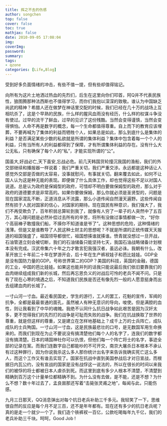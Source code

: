 ```yaml
---
title: 挥之不去的伤感
author: songchen
top: false
cover: false
toc: true
mathjax: false
date: 2010-09-05 17:08:04
img:
coverImg:
password:
summary:
tags:
- qzone
categories: [Life,Blog]
---
```

受到好多负面情绪的冲击，有些不值一提，但有些却值得铭记。

向所有为这片土地洒过热血的先烈们，后生在这里向你们叩首，阿Q并不代表民族性，狼图腾那种法西斯也不值得学习，而你们我抱以深深的致敬。谁认为中国缺乏尚武的精神？希腊人还在做梦在神话里交配的时候，我们已经在几十万的战场上互相坑杀了，这是个早熟的民族，什么样的腥风血雨没有经历，什么样的权谋斗争没有使过。过早的流干了鲜血，过早的见识了这份残酷。当然会变得谨慎，当然会变得惧怕。人命不再是数字的概念，每一个生命都值得尊重。自上而下的教育应该埋葬，不要再喊为了集体的利益而牺牲个人，如果总是如此，那么到底什么是集体的利益？是否满足某些少数的私欲就是所谓的集体利益？集体中包含着每一个个人的利益，只有当所有人的利益都得到了保障，才有所谓集体利益的存在。没有什么大公无私，只有确保了每个人的“私”，才能实现所谓的“公”。

国虽大,好战必亡,天下虽安,忘战必危。前几天韩国货轮撞沉我国的渔船，我们的外交部继续和播报器一样说着：我们严重关切，我们严重交涉。永远都是这种话让人感觉外交部是否做的太容易，没事就慰问，有事就关切。翻来覆去如此，如何不让国人认为这是种无能的表现。即便做了什么具体工作，却也觉得这些不足以对国人说道。总是认为政府是保姆型的政府，可惜却不明白要做保姆型的政府，那么对于政府的道德要求是非常高的。如果你要做保姆，那么你就必须是圣贤型的，问题是现在国家混乱不断，正道消息从不流露，那么小道传闻自然漫天遍野。这些传闻自然有损于人民对国家的信心，对国家的期待。现在国民有种意识，我们强大了，我们不再受欺负了，百年积弱总算轮到我了，就像有人穷了一辈子的人突然中了五百万，其心理问题是必然补偿过去所有的辛苦，将所有没做过事情都做一次，“好你个高丽棒子敢撞我们船，不揍你不知道谁是爷了”。这种思想的危险，这种情绪的浅薄。但是又是谁教导了人民这种土财主的思想呢？不就是所谓的正统传媒天天报道的祖国强盛了，祖国领导都很忙，祖国想揍谁就揍谁。愤青就没想过一旦开战，石油管道立刻会被切断，我们的石油储备只能坚持七天，我国石油战略储备计划根本没有完成。汉武帝集六十年之力才敢言犯我强汉者，虽远必诛。我朝有什么，改革开放三十年前二十年在梦游开会，后十年在生产裤衩娃子和芭比娃娃。GDP全是没有国防力量的GDP。号称世界第二的GDP？美国的科技，英国的金融，德国的工业，中国的芭比娃娃。如果这也能并列的话我只能说最后我们依旧要靠我们的血肉继续组成我们新的长城，然后再忘恩负义的对战后可怜的老兵不闻不问。只是有了现在心寒的境遇之后，不知道我们民族是否还有像先烈一般的人愿意挺身而出去组建血肉的长城了。

一寸山河一寸血。最近看民国史，学生的游行，工人的罢工，花魁的宣传，军阀的抗争，全都是最最普通的面孔，虽然被人有种无意识的导向，唆使。但是满腔的血性，则让我看到了中华的魂魄。我绝不认同什么抗日战争如此艰苦是因为汉奸太多，更不觉得我们的先烈打的战争是可耻而失败的战争。我们在抗战换取了世界的尊重，就是但这样的尊重，又是建立在怎样地基础上？成千上万的士兵阵亡，成队成队的士兵殉国。一寸山河一寸血，这是民族最悲壮的口号，是无数国军用生命换来的。而我们到现在为止不要说没有搞清楚他们每个人的名字了，连我们的数字都没有搞清楚。日本的靖国神社你可以仇恨，但他们每一个阵亡将士的名字，事迹全部的记录在案。而我们连数字自己都能吵的不可开交，南京大屠杀日本根本不承认有过这种罪行，因为你说我杀这么多人那你统计出名字来告诉我确实死亡这么多人，而这个工作又有谁去实现了。国家在抗战中直到美国参战后才对日宣战，而根据日内瓦公约，没有宣战的国家是没有战俘这一说法的，所以在很长的时间以来我们的被俘的将士都被日本人虐杀到死。而这里到底有多少人根本不清楚，不清楚到精确到百万这个计量单位都精确不到。为什么没有去做，是不能，还是不想？为什么不想？数十年过去了，孟良崮那还写着“击毙张灵甫之地”，每闻与此，只能伤感。

九月三日那天，QQ消息弹出对每个抗日老兵补助三千多元。我轻笑了一下，思维很自然的反应是每个月不足三百，还不是年年都有。现在还有多少的抗日老兵呢？真的是走一个就少一个了。我们造个铁裤衩一百亿，公款吃喝每年九千亿，我们的老兵补助三千块。呵呵，Good Job !